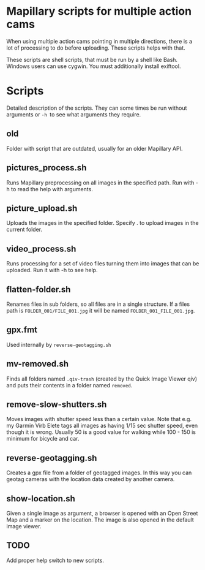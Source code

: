 Mapillary scripts for multiple action cams
==========================================

When using multiple action cams pointing in multiple directions, there is a lot of processing to do before uploading.
These scripts helps with that.

These scripts are shell scripts, that must be run by a shell like Bash.
Windows users can use cygwin.
You must additionally install exiftool.

Scripts
=======
Detailed description of the scripts. They can some times be run without arguments or `-h `to see what arguments they require.

old
---
Folder with script that are outdated, usually for an older Mapillary API.

pictures_process.sh
-------------------
Runs Mapillary preprocessing on all images in the specified path. Run with -h to read the help with arguments.

picture_upload.sh
-----------------
Uploads the images in the specified folder. Specify . to upload images in the current folder.

video_process.sh
----------------
Runs processing for a set of video files turning them into images that can be uploaded.
Run it with -h to see help.

flatten-folder.sh
-----------------
Renames files in sub folders, so all files are in a single structure. If a files path is `FOLDER_001/FILE_001.jpg` it will be named `FOLDER_001_FILE_001.jpg`.

gpx.fmt
-------
Used internally by `reverse-geotagging.sh`

mv-removed.sh
-------------
Finds all folders named `.qiv-trash` (created by the Quick Image Viewer qiv) and puts their contents in a folder named `removed`.

remove-slow-shutters.sh
-----------------------
Moves images with shutter speed less than a certain value.
Note that e.g. my Garmin Virb Elete tags all images as having 1/15 sec shutter speed, even though it is wrong.
Usually 50 is a good value for walking while 100 - 150 is minimum for bicycle and car.

reverse-geotagging.sh
---------------------
Creates a gpx file from a folder of geotagged images. In this way you can geotag cameras with the location data created by another camera.

show-location.sh
----------------
Given a single image as argument, a browser is opened with an Open Street Map and a marker on the location.
The image is also opened in the default image viewer.

TODO
----
Add proper help switch to new scripts.

